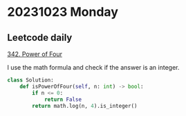 # 20231023 Monday

## Leetcode daily

[342. Power of Four](https://leetcode.com/problems/power-of-four/description/?envType=daily-question&envId=2023-10-23)

I use the math formula and check if the answer is an integer.

```py
class Solution:
    def isPowerOfFour(self, n: int) -> bool:
        if n <= 0:
            return False
        return math.log(n, 4).is_integer()
```
